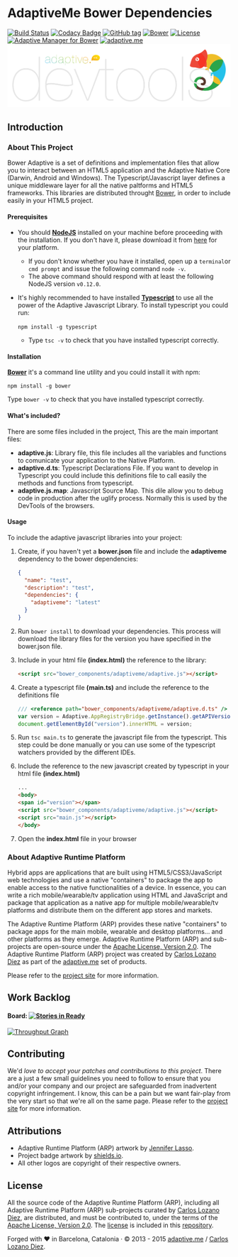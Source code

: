 # AdaptiveMe Bower Dependencies
[![Build Status](https://travis-ci.org/AdaptiveMe/bower-adaptiveme.svg?branch=master)](https://travis-ci.org/AdaptiveMe/bower-adaptiveme) 
[![Codacy Badge](https://www.codacy.com/project/badge/41c1f612d1c3475eafc1343994706fb1)](https://www.codacy.com/public/carlos/bower-adaptiveme) 
[![GitHub tag](https://img.shields.io/github/tag/AdaptiveMe/bower-adaptiveme.svg)](https://github.com/AdaptiveMe/bower-adaptiveme) 
[![Bower](https://img.shields.io/bower/v/adaptiveme.svg)](https://travis-ci.org/AdaptiveMe/bower-adaptiveme)
[![License](https://img.shields.io/badge/license-apache%202-blue.svg)](https://raw.githubusercontent.com/AdaptiveMe/adaptive-arp-api/master/LICENSE) 
[![Adaptive Manager for Bower](https://img.shields.io/badge/devtools-bower-yellow.svg)](https://github.com/AdaptiveMe/bower-adaptiveme)
[![adaptive.me](https://img.shields.io/badge/adaptive-me-fdcb0e.svg)](http://adaptive.me)
[![Adaptive Runtime Platform](https://raw.githubusercontent.com/AdaptiveMe/AdaptiveMe.github.io/master/assets/logos/normal/Logo-devtools-for-Bower.png)](#)

## Introduction

### About This Project

Bower Adaptive is a set of definitions and implementation files that allow you to interact between an HTML5 application and the Adaptive Native Core (Darwin, Android and Windows). The Typescript/Javascript layer defines a unique middleware layer for all the native paltforms and HTML5 frameworks. This libraries are distributed throught [Bower](http://bower.io/search/?q=adaptiveme), in order to include easily in your HTML5 project.  

#### Prerequisites

* You should [**NodeJS**](https://nodejs.org) installed on your machine before proceeding with the installation. If you don't have it, please download it from [here](https://nodejs.org/download/) for your platform. 
	* If you don't know whether you have it installed, open up a ```terminal```or ```cmd prompt``` and issue the following command ```node -v```.
	* The above command should respond with at least the following NodeJS version ```v0.12.0```.
* It's highly recommended to have installed [**Typescript**](http://www.typescriptlang.org/) to use all the power of the Adaptive Javascript Library. To install typescript you could run: 

    ```npm install -g typescript```

    * Type ```tsc -v``` to check that you have installed typescript correctly.

#### Installation

[**Bower**](http://bower.io/) it's a command line utility and you could install it with npm:
```
npm install -g bower
```
Type ```bower -v``` to check that you have installed typescript correctly.

#### What's included?

There are some files included in the project, This are the main important files:

- **adaptive.js**: Library file, this file includes all the variables and functions to comunicate your application to the Native Platform.
- **adaptive.d.ts**: Typescript Declarations File. If you want to develop in Typescript you could include this definitions file to call easily the methods and functions from typescript.
- **adaptive.js.map**: Javascript Source Map. This dile allow you to debug code in production after the uglify process. Normally this is used by the DevTools of the browsers.

#### Usage

To include the adaptive javascript libraries into your project:

1. Create, if you haven't yet a **bower.json** file and include the **adaptiveme** dependency to the bower dependencies:

    ```json
    {
      "name": "test",
      "description": "test",
      "dependencies": {
        "adaptiveme": "latest"
      }
    }
    ```
2. Run ```bower install``` to download your dependencies. This process will download the library files for the version you have specified in the bower.json file.
3. Include in your html file **(index.html)** the reference to the library:

    ```html
    <script src="bower_components/adaptiveme/adaptive.js"></script>
    ```
4. Create a typescript file **(main.ts)** and include the reference to the definitions file

    ```javascript
    /// <reference path="bower_components/adaptiveme/adaptive.d.ts" />
    var version = Adaptive.AppRegistryBridge.getInstance().getAPIVersion();
    document.getElementById("version").innerHTML = version;
    ```
5. Run ```tsc main.ts``` to generate the javascript file from the typescript. This step could be done manually or you can use some of the typescript watchers provided by the different IDEs.
6. Include the reference to the new javascript created by typescript in your html file **(index.html)**

    ```html
    ...
    <body>
    <span id="version"></span>
    <script src="bower_components/adaptiveme/adaptive.js"></script>
    <script src="main.js"></script>
    </body>
    ```
7. Open the **index.html** file in your browser

### About Adaptive Runtime Platform

Hybrid apps are applications that are built using HTML5/CSS3/JavaScript web technologies and use a native "containers" to package the app to enable access to the native functionalities of a device. In essence, you can write a rich mobile/wearable/tv application using HTML and JavaScript and package that application as a native app for multiple mobile/wearable/tv platforms and distribute them on the different app stores and markets.

The Adaptive Runtime Platform (ARP) provides these native "containers" to package apps for the main mobile, wearable and desktop platforms... and other platforms as they emerge. Adaptive Runtime Platform (ARP) and sub-projects are open-source under the [Apache License, Version 2.0](http://www.apache.org/licenses/LICENSE-2.0.html). The Adaptive Runtime Platform (ARP) project was created by [Carlos Lozano Diez](https://github.com/carloslozano) as part of the [adaptive.me](http://adaptive.me) set of products.

Please refer to the [project site](http://adaptiveme.github.io) for more information.

## Work Backlog

#### Board: [![Stories in Ready](https://badge.waffle.io/AdaptiveMe/bower-adaptiveme.svg?label=ready&title=Ready)](https://waffle.io/AdaptiveMe/bower-adaptiveme)

[![Throughput Graph](https://graphs.waffle.io/AdaptiveMe/bower-adaptiveme/throughput.svg)](https://waffle.io/AdaptiveMe/bower-adaptiveme/metrics)

## Contributing

We'd *love to accept your patches and contributions to this project*.  There are a just a few small guidelines you need to follow to ensure that you and/or your company and our project are safeguarded from inadvertent copyright infringement. I know, this can be a pain but we want fair-play from the very start so that we're all on the same page. Please refer to the [project site](http://adaptiveme.github.io) for more information.

## Attributions

* Adaptive Runtime Platform (ARP) artwork by [Jennifer Lasso](https://github.com/Jlassob).
* Project badge artwork by [shields.io](http://shields.io/).
* All other logos are copyright of their respective owners.

## License
All the source code of the Adaptive Runtime Platform (ARP), including all Adaptive Runtime Platform (ARP) sub-projects curated by [Carlos Lozano Diez](https://github.com/carloslozano), are distributed, and must be contributed to, under the terms of the [Apache License, Version 2.0](http://www.apache.org/licenses/LICENSE-2.0.html). The [license](https://raw.githubusercontent.com/AdaptiveMe/adaptive-arp-api/master/LICENSE) is included in this [repository](https://raw.githubusercontent.com/AdaptiveMe/adaptive-arp-api/master/LICENSE).

Forged with :heart: in Barcelona, Catalonia · © 2013 - 2015 [adaptive.me](http://adaptive.me) / [Carlos Lozano Diez](http://google.com/+CarlosLozano).

